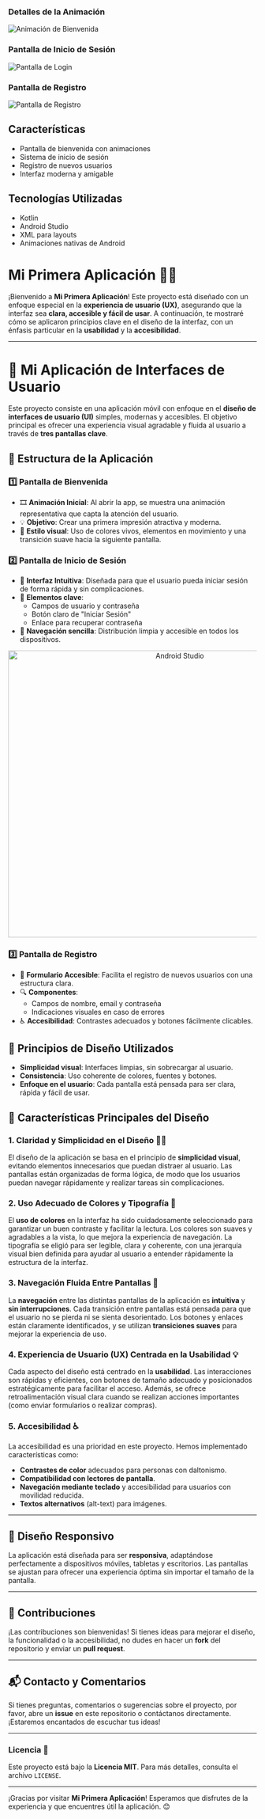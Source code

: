 ### Detalles de la Animación
![Animación de Bienvenida](images/splash_animation.png)

### Pantalla de Inicio de Sesión
![Pantalla de Login](images/login_screen.png)

### Pantalla de Registro
![Pantalla de Registro](images/register_screen.png)

## Características
- Pantalla de bienvenida con animaciones
- Sistema de inicio de sesión
- Registro de nuevos usuarios
- Interfaz moderna y amigable

## Tecnologías Utilizadas
- Kotlin
- Android Studio
- XML para layouts
- Animaciones nativas de Android

# Mi Primera Aplicación 📱🎉

¡Bienvenido a **Mi Primera Aplicación**! Este proyecto está diseñado con un enfoque especial en la **experiencia de usuario (UX)**, asegurando que la interfaz sea **clara, accesible y fácil de usar**. A continuación, te mostraré cómo se aplicaron principios clave en el diseño de la interfaz, con un énfasis particular en la **usabilidad** y la **accesibilidad**.

---



# 📱 Mi Aplicación de Interfaces de Usuario

Este proyecto consiste en una aplicación móvil con enfoque en el **diseño de interfaces de usuario (UI)** simples, modernas y accesibles. El objetivo principal es ofrecer una experiencia visual agradable y fluida al usuario a través de **tres pantallas clave**.

## 🧩 Estructura de la Aplicación

### 1️⃣ Pantalla de Bienvenida
- 🎞️ **Animación Inicial**: Al abrir la app, se muestra una animación representativa que capta la atención del usuario.
- 💡 **Objetivo**: Crear una primera impresión atractiva y moderna.
- 🌈 **Estilo visual**: Uso de colores vivos, elementos en movimiento y una transición suave hacia la siguiente pantalla.

### 2️⃣ Pantalla de Inicio de Sesión
- 🔐 **Interfaz Intuitiva**: Diseñada para que el usuario pueda iniciar sesión de forma rápida y sin complicaciones.
- 🧠 **Elementos clave**:
  - Campos de usuario y contraseña
  - Botón claro de "Iniciar Sesión"
  - Enlace para recuperar contraseña
- 🧭 **Navegación sencilla**: Distribución limpia y accesible en todos los dispositivos.

<p align="center">
  <img src="images/splash_screen.png" alt="Android Studio" width="680" height="580">
</p>

### 3️⃣ Pantalla de Registro
- 📝 **Formulario Accesible**: Facilita el registro de nuevos usuarios con una estructura clara.
- 🔍 **Componentes**:
  - Campos de nombre, email y contraseña
  - Indicaciones visuales en caso de errores
- ♿ **Accesibilidad**: Contrastes adecuados y botones fácilmente clicables.

## 🎨 Principios de Diseño Utilizados
- **Simplicidad visual**: Interfaces limpias, sin sobrecargar al usuario.
- **Consistencia**: Uso coherente de colores, fuentes y botones.
- **Enfoque en el usuario**: Cada pantalla está pensada para ser clara, rápida y fácil de usar.

## 🌟 Características Principales del Diseño

### 1. **Claridad y Simplicidad en el Diseño** 🧑‍💻
El diseño de la aplicación se basa en el principio de **simplicidad visual**, evitando elementos innecesarios que puedan distraer al usuario. Las pantallas están organizadas de forma lógica, de modo que los usuarios puedan navegar rápidamente y realizar tareas sin complicaciones.



### 2. **Uso Adecuado de Colores y Tipografía** 🌈
El **uso de colores** en la interfaz ha sido cuidadosamente seleccionado para garantizar un buen contraste y facilitar la lectura. Los colores son suaves y agradables a la vista, lo que mejora la experiencia de navegación. La tipografía se eligió para ser legible, clara y coherente, con una jerarquía visual bien definida para ayudar al usuario a entender rápidamente la estructura de la interfaz.


### 3. **Navegación Fluida Entre Pantallas** 🔄
La **navegación** entre las distintas pantallas de la aplicación es **intuitiva** y **sin interrupciones**. Cada transición entre pantallas está pensada para que el usuario no se pierda ni se sienta desorientado. Los botones y enlaces están claramente identificados, y se utilizan **transiciones suaves** para mejorar la experiencia de uso.



### 4. **Experiencia de Usuario (UX) Centrada en la Usabilidad** 💡
Cada aspecto del diseño está centrado en la **usabilidad**. Las interacciones son rápidas y eficientes, con botones de tamaño adecuado y posicionados estratégicamente para facilitar el acceso. Además, se ofrece retroalimentación visual clara cuando se realizan acciones importantes (como enviar formularios o realizar compras).



### 5. **Accesibilidad** ♿
La accesibilidad es una prioridad en este proyecto. Hemos implementado características como:

- **Contrastes de color** adecuados para personas con daltonismo.
- **Compatibilidad con lectores de pantalla**.
- **Navegación mediante teclado** y accesibilidad para usuarios con movilidad reducida.
- **Textos alternativos** (alt-text) para imágenes.

---

## 📱 Diseño Responsivo

La aplicación está diseñada para ser **responsiva**, adaptándose perfectamente a dispositivos móviles, tabletas y escritorios. Las pantallas se ajustan para ofrecer una experiencia óptima sin importar el tamaño de la pantalla.

---

## 🤝 Contribuciones

¡Las contribuciones son bienvenidas! Si tienes ideas para mejorar el diseño, la funcionalidad o la accesibilidad, no dudes en hacer un **fork** del repositorio y enviar un **pull request**.

---

## 📬 Contacto y Comentarios

Si tienes preguntas, comentarios o sugerencias sobre el proyecto, por favor, abre un **issue** en este repositorio o contáctanos directamente. ¡Estaremos encantados de escuchar tus ideas!

---

### Licencia 📜

Este proyecto está bajo la **Licencia MIT**. Para más detalles, consulta el archivo `LICENSE`.

---

¡Gracias por visitar **Mi Primera Aplicación**! Esperamos que disfrutes de la experiencia y que encuentres útil la aplicación. 😊

```
